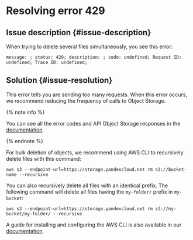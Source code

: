 # Resolving error 429



## Issue description {#issue-description}

When trying to delete several files simultaneously, you see this error:
```
message: ; status: 429; description: ; code: undefined; Request ID: undefined; Trace ID: undefined;
```
## Solution {#issue-resolution}

This error tells you are sending too many requests. When this error occurs, we recommend reducing the frequency of calls to Object Storage.

{% note info %}

You can see all the error codes and API Object Storage responses in the [documentation](../../../storage/s3/api-ref/response-codes).

{% endnote %}

For bulk deletion of objects, we recommend using AWS CLI to recursively delete files with this command:

```
aws s3 --endpoint-url=https://storage.yandexcloud.net rm s3://bucket-name --recursive
```

You can also recursively delete all files with an identical prefix. The following command will delete all files having the `my-folder/` prefix in `my-bucket`:

```
aws s3 --endpoint-url=https://storage.yandexcloud.net rm s3://my-bucket/my-folder/ --recursive
```

A guide for installing and configuring the AWS CLI is also available in our [documentation](../../../docs/storage/tools/aws-cli).
